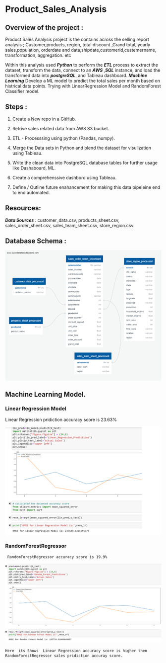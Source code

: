 # Product_Sales_Analysis

## Overview of the project :

 Product Sales Analysis  project is the contains across the selling report analysis ; Customer,products, region, total discount ,Grand total, yearly sales,population, orderdate and data,shipdate,customerid,custemername, transformation, aggregation. etc
 
Within this analysis used ***Python*** to perform the ***ETL*** process to extract the dataset, transform the data, connect to an  ***AWS*** ,***SQL*** instance, and load the transformed data into ***postgreSQL***, and Tableau dashboard.
***Machine Learning*** Develop a ML model to predict the total sales per month based on histrical data points. Trying with LinearRegression Model and RandomForest Classifier model.

## Steps :

1. Create a New repo in a GitHub.

2. Retrive sales related data from AWS S3 bucket. 

3. ETL - Processsing using python (Pandas, numpy).

4. Merge the Data sets in Python and blend the dataset for visulization using  Tableau.

5. Write the clean data into PostgreSQL database tables for further usage like Dashaboard, ML.

6. Create a comprehenssive  dashbord using Tableau.

8. Define / Outline future enahancement for making this data pipeleine end to end automated.

## Resources:

 ***Data Sources*** : customer_data.csv, products_sheet.csv, sales_order_sheet.csv, sales_team_sheet.csv, store_region.csv.

 ## Database Schema :
 
 ![sales_data_ERD)](/Resources/sales_data_ERD.png) 

 ## Machine Learning Model.
 
 ### Linear Regression Model
 
  Linear Regression pridiction accuracy score is 23.63%

 ![Linear_Regression_Predictions)](/Resources/Linear_Regression_Predictions.png) 
 
 ### RandomForestRegressor 
     RandomForestRegressor accuracy score is 19.9% 
     
 ![RandomForestRegressor)](/Resources/RandomForestRegressor.png) 
 
    Here  its Shows  Linear Regression accuracy score is higher then RandomForestRegressor sales pridiction accuray score. 


